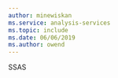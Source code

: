 ```yaml
---
author: minewiskan
ms.service: analysis-services  
ms.topic: include
ms.date: 06/06/2019
ms.author: owend
---
```


 SSAS 